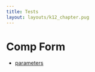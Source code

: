 ```yaml
---
title: Tests
layout: layouts/k12_chapter.pug
---
```



# Comp Form

- [parameters](parameters.html)
